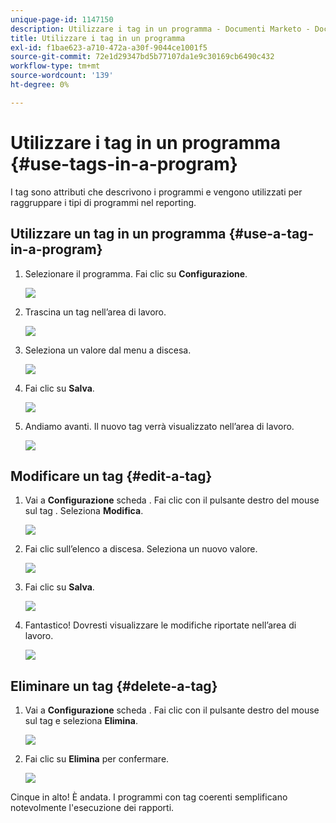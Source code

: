 ```yaml
---
unique-page-id: 1147150
description: Utilizzare i tag in un programma - Documenti Marketo - Documentazione del prodotto
title: Utilizzare i tag in un programma
exl-id: f1bae623-a710-472a-a30f-9044ce1001f5
source-git-commit: 72e1d29347bd5b77107da1e9c30169cb6490c432
workflow-type: tm+mt
source-wordcount: '139'
ht-degree: 0%

---
```


# Utilizzare i tag in un programma {#use-tags-in-a-program}

I tag sono attributi che descrivono i programmi e vengono utilizzati per raggruppare i tipi di programmi nel reporting.

## Utilizzare un tag in un programma {#use-a-tag-in-a-program}

1. Selezionare il programma. Fai clic su **Configurazione**.

   ![](assets/image2014-9-23-15-3a45-3a0.png)

1. Trascina un tag nell’area di lavoro.

   ![](assets/image2014-9-23-15-3a45-3a13.png)

1. Seleziona un valore dal menu a discesa.

   ![](assets/image2014-9-23-15-3a45-3a30.png)

1. Fai clic su **Salva**.

   ![](assets/image2014-9-23-15-3a45-3a36.png)

1. Andiamo avanti. Il nuovo tag verrà visualizzato nell’area di lavoro.

   ![](assets/image2014-9-23-15-3a45-3a47.png)

## Modificare un tag {#edit-a-tag}

1. Vai a **Configurazione** scheda . Fai clic con il pulsante destro del mouse sul tag . Seleziona **Modifica**.

   ![](assets/image2014-9-23-15-3a45-3a53.png)

1. Fai clic sull’elenco a discesa. Seleziona un nuovo valore.

   ![](assets/image2014-9-23-15-3a46-3a12.png)

1. Fai clic su **Salva**.

   ![](assets/image2014-9-23-15-3a46-3a25.png)

1. Fantastico! Dovresti visualizzare le modifiche riportate nell’area di lavoro.

   ![](assets/image2014-9-23-15-3a46-3a35.png)

## Eliminare un tag  {#delete-a-tag}

1. Vai a **Configurazione** scheda . Fai clic con il pulsante destro del mouse sul tag e seleziona **Elimina**.

   ![](assets/image2014-9-23-15-3a46-3a55.png)

1. Fai clic su **Elimina** per confermare.

   ![](assets/image2014-9-23-15-3a47-3a8.png)

Cinque in alto! È andata. I programmi con tag coerenti semplificano notevolmente l&#39;esecuzione dei rapporti.

